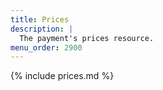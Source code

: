 ```yaml
---
title: Prices
description: |
  The payment's prices resource.
menu_order: 2900
---
```


{% include prices.md %}
